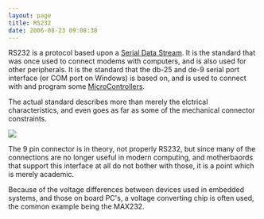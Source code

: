 ```yaml
---
layout: page
title: RS232
date: 2006-08-23 09:08:38
---
```

<p>RS232 is a protocol based upon a <a href="/wiki/serial_data_stream.html" title="Serial Data Stream">Serial Data Stream</a>. It is the standard that was once used to connect modems with computers, and is also used for other peripherals. It is the standard that the db-25 and de-9 serial port interface (or COM port on Windows) is based on, and is used to connect with and program some <a a="" brain="" for="" href="/wiki/microcontroller.html" robot="" title="A programmable digital controller (or ">MicroControllers</a>.
</p>
<p>The actual standard describes more than merely the elctrical characteristics, and even goes as far as some of the mechanical connector constraints.
</p>
<p><img class="img-responsive" src="/tiki-download_wiki_attachment.php?attId=17&amp;page=RS232"/>
</p>
<p>The 9 pin connector is in theory, not properly RS232, but since many of the connections are no longer useful in modern computing, and motherbaords that support this interface at all do not bother with those, it is a point which is merely academic.
</p>
<p>Because of the voltage differences between devices used in embedded systems, and those on board PC's, a voltage converting chip is often used, the common example being the MAX232.
</p>
